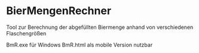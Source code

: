 # BierMengenRechner
Tool zur Berechnung der abgefüllten Biermenge anhand von verschiedenen Flaschengrößen

BmR.exe für Windows
BmR.html als mobile Version nutzbar
